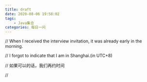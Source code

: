 ```yaml
---
title: draft
date: 2020-08-06 19:58:02
tags:
    - Java集合
categories: 每日一问
---
```


// When I received the interview invitation, it was already early in the morning.

// I forgot to indicate that I am in Shanghai.(in UTC+8)

// 如果可以的话，我们再约时间

// 
